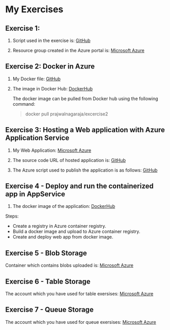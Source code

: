 # My Exercises

## Exercise 1: 
1. Script used in the exercise is: 
	[GitHub](https://github.com/UniversityOfAppliedSciencesFrankfurt/se-cloud-2019-2020/blob/Prajwal/My%20Work/Cloud%20Computing/Exercise1/Script.md)

2. Resource group created in the Azure portal is:
	[Microsoft Azure](https://portal.azure.com/?Microsoft_Azure_Education_correlationId=fe7f72fe-9420-4e47-8a70-6298a698c1d1#@komalagowda0196gmail.onmicrosoft.com/resource/subscriptions/0debf86b-92a1-4f3e-b22d-7075f102b71c/resourceGroups/Group3/overview)


## Exercise 2: Docker in Azure

1. My Docker file:
	[GitHub](https://github.com/UniversityOfAppliedSciencesFrankfurt/se-cloud-2019-2020/tree/Prajwal/My%20Work/Cloud%20Computing/Exercise2/Exercise2)

2. The image in Docker Hub:
	[DockerHub](https://hub.docker.com/repository/docker/prajwalnagaraja/excercise2)

	The docker image can be pulled from Docker hub using the following command:
	> docker pull prajwalnagaraja/excercise2


## Exercise 3: Hosting a Web application with Azure Application Service

1. My Web Application:
	[Microsoft Azure](https://exercise3webapp.azurewebsites.net/)

2. The source code URL of hosted application is:
	[GitHub](https://github.com/UniversityOfAppliedSciencesFrankfurt/se-cloud-2019-2020/tree/Prajwal/My%20Work/Cloud%20Computing/Exercise3/Exercise3)

3. The Azure script used to publish the application is as follows:
	[GitHub](https://github.com/UniversityOfAppliedSciencesFrankfurt/se-cloud-2019-2020/blob/Prajwal/My%20Work/Cloud%20Computing/Exercise3/az%20script.md)


## Exercise 4 - Deploy and run the containerized app in AppService

1. The docker image of the application:
	[DockerHub](https://hub.docker.com/repository/docker/prajwalnagaraja/excercise4)	
	
Steps:
* Create a registry in Azure container registry.
* Build a docker image and upload to Azure container registry.
* Create and deploy web app from docker image.	

## Exercise 5 - Blob Storage

Container which contains blobs uploaded is:
[Microsoft Azure](https://portal.azure.com/?Microsoft_Azure_Education_correlationId=fe7f72fe-9420-4e47-8a70-6298a698c1d1#@komalagowda0196gmail.onmicrosoft.com/resource/subscriptions/0debf86b-92a1-4f3e-b22d-7075f102b71c/resourceGroups/Group3/providers/Microsoft.Storage/storageAccounts/group3storageaccount/containersList)
	

## Exercise 6 - Table Storage

The account which you have used for table exersises:
[Microsoft Azure](https://portal.azure.com/?Microsoft_Azure_Education_correlationId=fe7f72fe-9420-4e47-8a70-6298a698c1d1#@komalagowda0196gmail.onmicrosoft.com/resource/subscriptions/0debf86b-92a1-4f3e-b22d-7075f102b71c/resourcegroups/Group3/providers/Microsoft.DocumentDB/databaseAccounts/group3cosmos/dataExplorer)

## Exercise 7 - Queue Storage

The account which you have used for queue exersises:
[Microsoft Azure](https://portal.azure.com/?Microsoft_Azure_Education_correlationId=fe7f72fe-9420-4e47-8a70-6298a698c1d1#@komalagowda0196gmail.onmicrosoft.com/resource/subscriptions/0debf86b-92a1-4f3e-b22d-7075f102b71c/resourceGroups/Group3/providers/Microsoft.Storage/storageAccounts/group3storageaccount/queueList)

